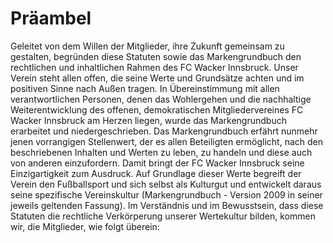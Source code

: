 # Präambel

Geleitet von dem Willen der Mitglieder, ihre Zukunft gemeinsam zu gestalten, begründen diese Statuten sowie das Markengrundbuch den rechtlichen und inhaltlichen Rahmen des FC Wacker Innsbruck. Unser Verein steht allen offen, die seine Werte und Grundsätze achten und im positiven Sinne nach Außen tragen.
In Übereinstimmung mit allen verantwortlichen Personen, denen das Wohlergehen und die nachhaltige Weiterentwicklung des offenen, demokratischen Mitgliedervereines FC Wacker Innsbruck am Herzen liegen, wurde das Markengrundbuch erarbeitet und niedergeschrieben.
Das Markengrundbuch erfährt nunmehr jenen vorrangigen Stellenwert, der es allen Beteiligten ermöglicht, nach den beschriebenen Inhalten und Werten zu leben, zu handeln und diese auch von anderen einzufordern. Damit bringt der FC Wacker Innsbruck seine Einzigartigkeit zum Ausdruck.
Auf Grundlage dieser Werte begreift der Verein den Fußballsport und sich selbst als Kulturgut und entwickelt daraus seine spezifische Vereinskultur (Markengrundbuch - Version 2009 in seiner jeweils geltenden Fassung).
Im Verständnis und im Bewusstsein, dass diese Statuten die rechtliche Verkörperung unserer Wertekultur bilden, kommen wir, die Mitglieder, wie folgt überein:

